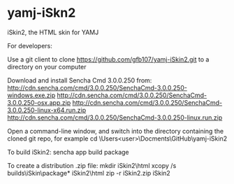 yamj-iSkn2
==========

iSkin2, the HTML skin for YAMJ

For developers:

Use a git client to clone https://github.com/gfb107/yamj-iSkin2.git to a directory on your computer

Download and install Sencha Cmd 3.0.0.250 from:
	http://cdn.sencha.com/cmd/3.0.0.250/SenchaCmd-3.0.0.250-windows.exe.zip
	http://cdn.sencha.com/cmd/3.0.0.250/SenchaCmd-3.0.0.250-osx.app.zip
	http://cdn.sencha.com/cmd/3.0.0.250/SenchaCmd-3.0.0.250-linux-x64.run.zip
	http://cdn.sencha.com/cmd/3.0.0.250/SenchaCmd-3.0.0.250-linux.run.zip

Open a command-line window, and switch into the directory containing the cloned git repo, for example
	cd \Users\<user>\Docments\GitHub\yamj-iSkin2

To build iSkin2:
	sencha app build package
	
To create a distribution .zip file:
	mkdir iSkin2\html
	xcopy /s builds\iSkin\package\* iSkin2\html
	zip -r iSkin2.zip iSkin2
	
	
